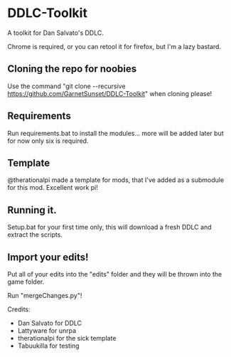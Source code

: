 # DDLC-Toolkit
A toolkit for Dan Salvato's DDLC.

Chrome is required, or you can retool it for firefox, but I'm a lazy bastard.

## Cloning the repo for noobies

Use the command "git clone --recursive https://github.com/GarnetSunset/DDLC-Toolkit" when cloning please!

## Requirements

Run requirements.bat to install the modules... more will be added later but for now only six is required.

## Template

@therationalpi made a template for mods, that I've added as a submodule for this mod. Excellent work pi!

## Running it.

Setup.bat for your first time only, this will download a fresh DDLC and extract the scripts.

## Import your edits!

Put all of your edits into the "edits" folder and they will be thrown into the game folder.

Run "mergeChanges.py"!

Credits:

- Dan Salvato for DDLC
- Lattyware for unrpa
- therationalpi for the sick template 
- Tabuukilla for testing